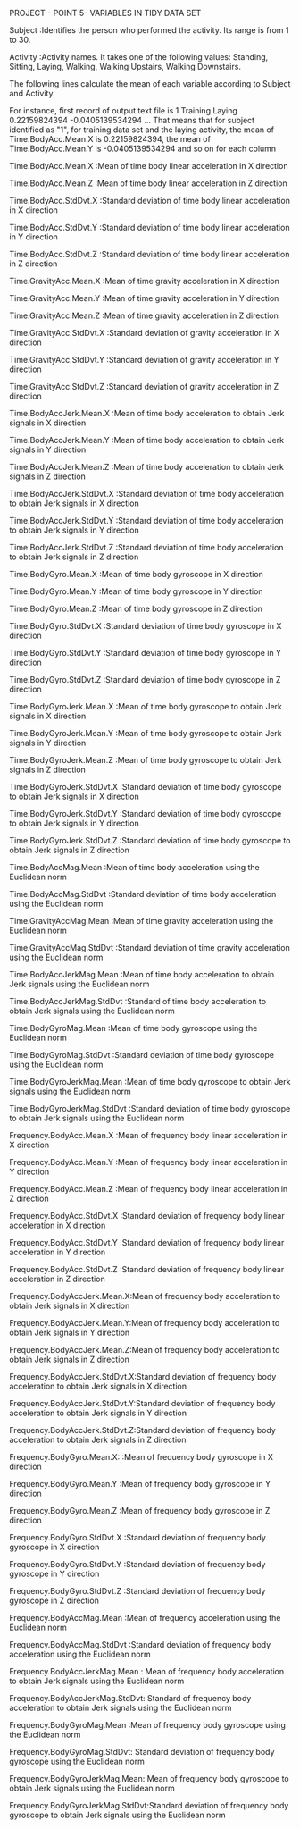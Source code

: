 PROJECT - POINT 5- VARIABLES IN TIDY DATA SET

Subject						:Identifies the person who performed the activity. Its range is from 1 to 30.

Activity					:Activity names. It takes one of the following values: Standing, Sitting, Laying, Walking, Walking Upstairs, Walking Downstairs.

The following lines calculate the mean of each variable according to Subject and Activity. 

For instance, first record of output text file is 
1 Training Laying 0.22159824394 -0.0405139534294 ... 
That means that for subject identified as "1", for training data set and the laying activity, the mean of Time.BodyAcc.Mean.X is 0.22159824394, the mean of Time.BodyAcc.Mean.Y is -0.0405139534294 and so on for each column


Time.BodyAcc.Mean.X         :Mean of time body linear acceleration in X direction

Time.BodyAcc.Mean.Z         :Mean of time body linear acceleration in Z direction

Time.BodyAcc.StdDvt.X       :Standard deviation of time body linear acceleration in X direction

Time.BodyAcc.StdDvt.Y       :Standard deviation of time body linear acceleration in Y direction

Time.BodyAcc.StdDvt.Z       :Standard deviation of time body linear acceleration in Z direction

Time.GravityAcc.Mean.X      :Mean of time gravity acceleration in X direction  

Time.GravityAcc.Mean.Y      :Mean of time gravity acceleration in Y direction 

Time.GravityAcc.Mean.Z      :Mean of time gravity acceleration in Z direction 

Time.GravityAcc.StdDvt.X    :Standard deviation of gravity acceleration in X direction

Time.GravityAcc.StdDvt.Y    :Standard deviation of gravity acceleration in Y direction

Time.GravityAcc.StdDvt.Z    :Standard deviation of gravity acceleration in Z direction  

Time.BodyAccJerk.Mean.X     :Mean of time body acceleration to obtain Jerk signals in X direction

Time.BodyAccJerk.Mean.Y     :Mean of time body acceleration to obtain Jerk signals in Y direction  

Time.BodyAccJerk.Mean.Z     :Mean of time body acceleration to obtain Jerk signals in Z direction 

Time.BodyAccJerk.StdDvt.X   :Standard deviation of time body acceleration to obtain Jerk signals in X direction 

Time.BodyAccJerk.StdDvt.Y   :Standard deviation of time body acceleration to obtain Jerk signals in Y direction  

Time.BodyAccJerk.StdDvt.Z   :Standard deviation of time body acceleration to obtain Jerk signals in Z direction  

Time.BodyGyro.Mean.X        :Mean of time body gyroscope in X direction

Time.BodyGyro.Mean.Y        :Mean of time body gyroscope in Y direction  

Time.BodyGyro.Mean.Z        :Mean of time body gyroscope in Z direction   

Time.BodyGyro.StdDvt.X      :Standard deviation of time body gyroscope in X direction

Time.BodyGyro.StdDvt.Y      :Standard deviation of time body gyroscope in Y direction   

Time.BodyGyro.StdDvt.Z      :Standard deviation of time body gyroscope in Z direction    

Time.BodyGyroJerk.Mean.X    :Mean of time body gyroscope to obtain Jerk signals in X direction   

Time.BodyGyroJerk.Mean.Y    :Mean of time body gyroscope to obtain Jerk signals in Y direction    

Time.BodyGyroJerk.Mean.Z    :Mean of time body gyroscope to obtain Jerk signals in Z direction    

Time.BodyGyroJerk.StdDvt.X  :Standard deviation of time body gyroscope to obtain Jerk signals in X direction 

Time.BodyGyroJerk.StdDvt.Y  :Standard deviation of time body gyroscope to obtain Jerk signals in Y direction   

Time.BodyGyroJerk.StdDvt.Z  :Standard deviation of time body gyroscope to obtain Jerk signals in Z direction     

Time.BodyAccMag.Mean        :Mean of time body acceleration using the Euclidean norm

Time.BodyAccMag.StdDvt      :Standard deviation of time body acceleration using the Euclidean norm    

Time.GravityAccMag.Mean     :Mean of time gravity acceleration using the Euclidean norm  

Time.GravityAccMag.StdDvt   :Standard deviation of time gravity acceleration using the Euclidean norm 

Time.BodyAccJerkMag.Mean    :Mean of time body acceleration to obtain Jerk signals using the Euclidean norm

Time.BodyAccJerkMag.StdDvt  :Standard of time body acceleration to obtain Jerk signals using the Euclidean norm    

Time.BodyGyroMag.Mean       :Mean of time body gyroscope using the Euclidean norm

Time.BodyGyroMag.StdDvt     :Standard deviation of time body gyroscope using the Euclidean norm  

Time.BodyGyroJerkMag.Mean   :Mean of time body gyroscope to obtain Jerk signals using the Euclidean norm    

Time.BodyGyroJerkMag.StdDvt :Standard deviation of time body gyroscope to obtain Jerk signals using the Euclidean norm 

Frequency.BodyAcc.Mean.X    :Mean of frequency body linear acceleration in X direction   

Frequency.BodyAcc.Mean.Y    :Mean of frequency body linear acceleration in Y direction   

Frequency.BodyAcc.Mean.Z    :Mean of frequency body linear acceleration in Z direction    

Frequency.BodyAcc.StdDvt.X  :Standard deviation of frequency body linear acceleration in X direction   

Frequency.BodyAcc.StdDvt.Y  :Standard deviation of frequency body linear acceleration in Y direction       

Frequency.BodyAcc.StdDvt.Z  :Standard deviation of frequency body linear acceleration in Z direction       

Frequency.BodyAccJerk.Mean.X:Mean of frequency body acceleration to obtain Jerk signals in X direction

Frequency.BodyAccJerk.Mean.Y:Mean of frequency body acceleration to obtain Jerk signals in Y direction    

Frequency.BodyAccJerk.Mean.Z:Mean of frequency body acceleration to obtain Jerk signals in Z direction    

Frequency.BodyAccJerk.StdDvt.X:Standard deviation of frequency body acceleration to obtain Jerk signals in X direction

Frequency.BodyAccJerk.StdDvt.Y:Standard deviation of frequency body acceleration to obtain Jerk signals in Y direction  

Frequency.BodyAccJerk.StdDvt.Z:Standard deviation of frequency body acceleration to obtain Jerk signals in Z direction  

Frequency.BodyGyro.Mean.X:	:Mean of frequency body gyroscope in X direction        

Frequency.BodyGyro.Mean.Y   :Mean of frequency body gyroscope in Y direction     

Frequency.BodyGyro.Mean.Z   :Mean of frequency body gyroscope in Z direction     

Frequency.BodyGyro.StdDvt.X :Standard deviation of frequency body gyroscope in X direction 

Frequency.BodyGyro.StdDvt.Y :Standard deviation of frequency body gyroscope in Y direction     

Frequency.BodyGyro.StdDvt.Z :Standard deviation of frequency body gyroscope in Z direction     

Frequency.BodyAccMag.Mean   :Mean of frequency acceleration using the Euclidean norm  

Frequency.BodyAccMag.StdDvt :Standard deviation of frequency body acceleration using the Euclidean norm  

Frequency.BodyAccJerkMag.Mean : Mean of frequency body acceleration to obtain Jerk signals using the Euclidean norm 

Frequency.BodyAccJerkMag.StdDvt: Standard of frequency body acceleration to obtain Jerk signals using the Euclidean norm    

Frequency.BodyGyroMag.Mean  :Mean of frequency body gyroscope using the Euclidean norm 

Frequency.BodyGyroMag.StdDvt:  Standard deviation of frequency body gyroscope using the Euclidean norm    

Frequency.BodyGyroJerkMag.Mean: Mean of frequency body gyroscope to obtain Jerk signals using the Euclidean norm     

Frequency.BodyGyroJerkMag.StdDvt:Standard deviation of frequency body gyroscope to obtain Jerk signals using the Euclidean norm 
